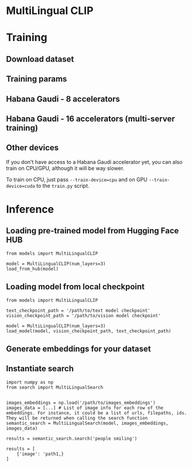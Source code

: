 # MultiLingual CLIP

# Training

## Download dataset

## Training params


## Habana Gaudi - 8 accelerators

## Habana Gaudi - 16 accelerators (multi-server training)

## Other devices
If you don't have access to a Habana Gaudi accelerator yet, you can also train on CPU/GPU, although it will be way slower.

To train on CPU, just pass `--train-device=cpu` and on GPU `--train-device=cuda` to the `train.py` script.

# Inference

## Loading pre-trained model from Hugging Face HUB
```
from models import MultiLingualCLIP

model = MultiLingualCLIP(num_layers=3)
load_from_hub(model)
```


## Loading model from local checkpoint
```
from models import MultiLingualCLIP

text_checkpoint_path = '/path/to/text model checkpoint'
vision_checkpoint_path = '/path/to/vision model checkpoint'

model = MultiLingualCLIP(num_layers=3)
load_model(model, vision_checkpoint_path, text_checkpoint_path)
```

## Generate embeddings for your dataset


## Instantiate search

```
import numpy as np
from search import MultiLingualSearch


images_embeddings = np.load('/path/to/images_embeddings')
images_data = [...] # List of image info for each row of the embeddings. For instance, it could be a list of urls, filepaths, ids. They will be returned when calling the search function
semantic_search = MultiLingualSearch(model, images_embeddings, images_data)

results = semantic_search.search('people smiling')

results = [
    {'image': 'path1,}
]
